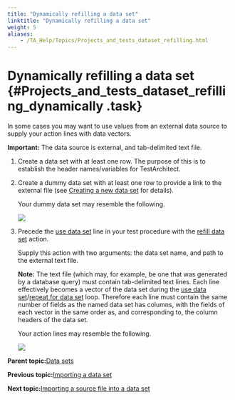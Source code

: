 ```yaml
--- 
title: "Dynamically refilling a data set"
linktitle: "Dynamically refilling a data set"
weight: 5
aliases: 
    - /TA_Help/Topics/Projects_and_tests_dataset_refilling.html
---
```

# Dynamically refilling a data set {#Projects_and_tests_dataset_refilling_dynamically .task}

In some cases you may want to use values from an external data source to supply your action lines with data vectors.

**Important:** The data source is external, and tab-delimited text file.

1.  Create a data set with at least one row. The purpose of this is to establish the header names/variables for TestArchitect.

2.  Create a dummy data set with at least one row to provide a link to the external file \(see [Creating a new data set](Projects_and_tests_dataset_creation.html) for details\).

    Your dummy data set may resemble the following.

    ![](../Images/data_set_dummy.png)

3.  Precede the [use data set](../../TA_Automation/Topics/bia_use_data_set.html) line in your test procedure with the [refill data set](../../TA_Automation/Topics/bia_refill_data_set.html) action.

    Supply this action with two arguments: the data set name, and path to the external text file.

    **Note:** The text file \(which may, for example, be one that was generated by a database query\) must contain tab-delimited text lines. Each line effectively becomes a vector of the data set during the [use data set](../../TA_Automation/Topics/bia_use_data_set.html)/[repeat for data set](../../TA_Automation/Topics/bia_repeat_for_data_set.html) loop. Therefore each line must contain the same number of fields as the named data set has columns, with the fields of each vector in the same order as, and corresponding to, the column headers of the data set.

    Your action lines may resemble the following.

    ![](../Images/Data_Sets_refill.png)


**Parent topic:**[Data sets](../../TA_Help/Topics/Projects_and_tests_dataset.html)

**Previous topic:**[Importing a data set](../../TA_Help/Topics/Projects_and_tests_dataset_import.html)

**Next topic:**[Importing a source file into a data set](../../TA_Help/Topics/Projects_and_tests_dataset_importing.html)

